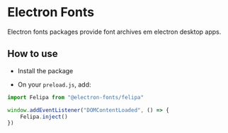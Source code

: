 # Electron Fonts

Electron fonts packages provide font archives em electron desktop apps.

## How to use

* Install the package

* On your `preload.js`, add:

```ts
import Felipa from "@electron-fonts/felipa"

window.addEventListener("DOMContentLoaded", () => {
    Felipa.inject()
})
```